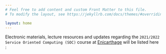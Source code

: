 ```yaml
---
# Feel free to add content and custom Front Matter to this file.
# To modify the layout, see https://jekyllrb.com/docs/themes/#overriding-theme-defaults

layout: home
---
```


Electronic materials, lecture resources and updates regarding the `2021/2022 Service Oriented Computing (SOC)` course at [Enicarthage](http://www.enicarthage.rnu.tn/) will be listed here : 
